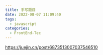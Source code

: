 ```yaml
---
title: 手写题目
date: 2022-08-07 11:09:40
tags:
  - javascript 
categories:
  - FrontEnd-Tec
---
```


https://juejin.cn/post/6873513007037546510